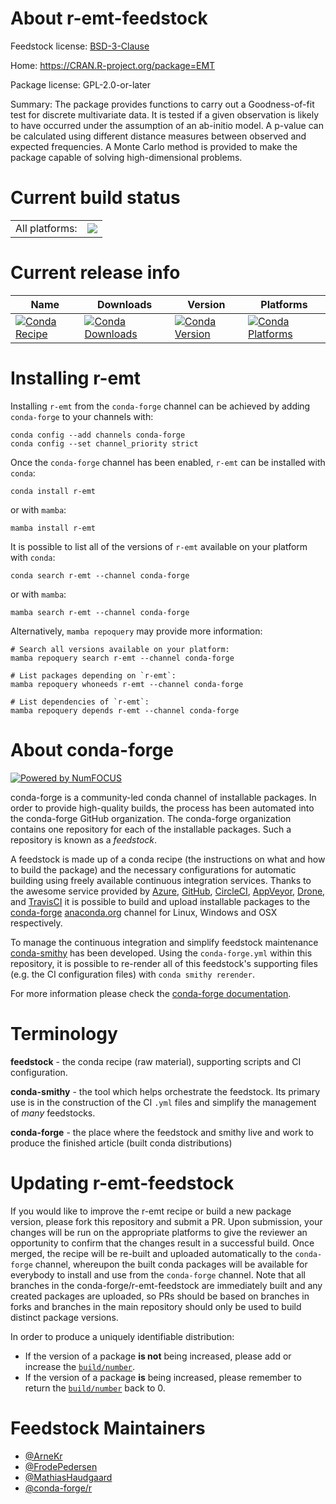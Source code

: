 About r-emt-feedstock
=====================

Feedstock license: [BSD-3-Clause](https://github.com/conda-forge/r-emt-feedstock/blob/main/LICENSE.txt)

Home: https://CRAN.R-project.org/package=EMT

Package license: GPL-2.0-or-later

Summary: The package provides functions to carry out a Goodness-of-fit test for discrete multivariate data. It is tested if a given observation is likely to have occurred under the assumption of an ab-initio model. A p-value can be calculated using different distance measures between observed and expected frequencies. A Monte Carlo method is provided to make the package capable of solving high-dimensional problems.

Current build status
====================


<table><tr><td>All platforms:</td>
    <td>
      <a href="https://dev.azure.com/conda-forge/feedstock-builds/_build/latest?definitionId=1107&branchName=main">
        <img src="https://dev.azure.com/conda-forge/feedstock-builds/_apis/build/status/r-emt-feedstock?branchName=main">
      </a>
    </td>
  </tr>
</table>

Current release info
====================

| Name | Downloads | Version | Platforms |
| --- | --- | --- | --- |
| [![Conda Recipe](https://img.shields.io/badge/recipe-r--emt-green.svg)](https://anaconda.org/conda-forge/r-emt) | [![Conda Downloads](https://img.shields.io/conda/dn/conda-forge/r-emt.svg)](https://anaconda.org/conda-forge/r-emt) | [![Conda Version](https://img.shields.io/conda/vn/conda-forge/r-emt.svg)](https://anaconda.org/conda-forge/r-emt) | [![Conda Platforms](https://img.shields.io/conda/pn/conda-forge/r-emt.svg)](https://anaconda.org/conda-forge/r-emt) |

Installing r-emt
================

Installing `r-emt` from the `conda-forge` channel can be achieved by adding `conda-forge` to your channels with:

```
conda config --add channels conda-forge
conda config --set channel_priority strict
```

Once the `conda-forge` channel has been enabled, `r-emt` can be installed with `conda`:

```
conda install r-emt
```

or with `mamba`:

```
mamba install r-emt
```

It is possible to list all of the versions of `r-emt` available on your platform with `conda`:

```
conda search r-emt --channel conda-forge
```

or with `mamba`:

```
mamba search r-emt --channel conda-forge
```

Alternatively, `mamba repoquery` may provide more information:

```
# Search all versions available on your platform:
mamba repoquery search r-emt --channel conda-forge

# List packages depending on `r-emt`:
mamba repoquery whoneeds r-emt --channel conda-forge

# List dependencies of `r-emt`:
mamba repoquery depends r-emt --channel conda-forge
```


About conda-forge
=================

[![Powered by
NumFOCUS](https://img.shields.io/badge/powered%20by-NumFOCUS-orange.svg?style=flat&colorA=E1523D&colorB=007D8A)](https://numfocus.org)

conda-forge is a community-led conda channel of installable packages.
In order to provide high-quality builds, the process has been automated into the
conda-forge GitHub organization. The conda-forge organization contains one repository
for each of the installable packages. Such a repository is known as a *feedstock*.

A feedstock is made up of a conda recipe (the instructions on what and how to build
the package) and the necessary configurations for automatic building using freely
available continuous integration services. Thanks to the awesome service provided by
[Azure](https://azure.microsoft.com/en-us/services/devops/), [GitHub](https://github.com/),
[CircleCI](https://circleci.com/), [AppVeyor](https://www.appveyor.com/),
[Drone](https://cloud.drone.io/welcome), and [TravisCI](https://travis-ci.com/)
it is possible to build and upload installable packages to the
[conda-forge](https://anaconda.org/conda-forge) [anaconda.org](https://anaconda.org/)
channel for Linux, Windows and OSX respectively.

To manage the continuous integration and simplify feedstock maintenance
[conda-smithy](https://github.com/conda-forge/conda-smithy) has been developed.
Using the ``conda-forge.yml`` within this repository, it is possible to re-render all of
this feedstock's supporting files (e.g. the CI configuration files) with ``conda smithy rerender``.

For more information please check the [conda-forge documentation](https://conda-forge.org/docs/).

Terminology
===========

**feedstock** - the conda recipe (raw material), supporting scripts and CI configuration.

**conda-smithy** - the tool which helps orchestrate the feedstock.
                   Its primary use is in the construction of the CI ``.yml`` files
                   and simplify the management of *many* feedstocks.

**conda-forge** - the place where the feedstock and smithy live and work to
                  produce the finished article (built conda distributions)


Updating r-emt-feedstock
========================

If you would like to improve the r-emt recipe or build a new
package version, please fork this repository and submit a PR. Upon submission,
your changes will be run on the appropriate platforms to give the reviewer an
opportunity to confirm that the changes result in a successful build. Once
merged, the recipe will be re-built and uploaded automatically to the
`conda-forge` channel, whereupon the built conda packages will be available for
everybody to install and use from the `conda-forge` channel.
Note that all branches in the conda-forge/r-emt-feedstock are
immediately built and any created packages are uploaded, so PRs should be based
on branches in forks and branches in the main repository should only be used to
build distinct package versions.

In order to produce a uniquely identifiable distribution:
 * If the version of a package **is not** being increased, please add or increase
   the [``build/number``](https://docs.conda.io/projects/conda-build/en/latest/resources/define-metadata.html#build-number-and-string).
 * If the version of a package **is** being increased, please remember to return
   the [``build/number``](https://docs.conda.io/projects/conda-build/en/latest/resources/define-metadata.html#build-number-and-string)
   back to 0.

Feedstock Maintainers
=====================

* [@ArneKr](https://github.com/ArneKr/)
* [@FrodePedersen](https://github.com/FrodePedersen/)
* [@MathiasHaudgaard](https://github.com/MathiasHaudgaard/)
* [@conda-forge/r](https://github.com/conda-forge/r/)

